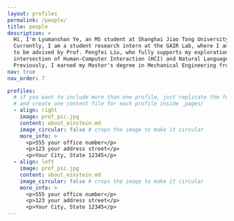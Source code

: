 ```yaml
---
layout: profiles
permalink: /people/
title: people
description: >
  Hi, I'm Lyumanshan Ye, an MS student at Shanghai Jiao Tong University.
  Currently, I am a student research intern at the GAIR Lab, where I am fortunate
  to be advised by Prof. Pengfei Liu, who fully supports my exploration at the
  intersection of Human-Computer Interaction (HCI) and Natural Language Processing (NLP).
  Previously, I earned my Master's degree in Mechanical Engineering from SJTU.asks to AI while preserving space for human-intensive decision-making. Studying control and autonomy trade-offs — designing interfaces and interaction signals that support dynamic adaptation to human behavior patterns. My ultimate goal is to maximize human-AI co-performance by helping AI systems become more collaborative, adaptive, and capable of supporting complex human tasks in an efficient and thoughtful manner.
nav: true
nav_order: 7

profiles:
  # if you want to include more than one profile, just replicate the following block
  # and create one content file for each profile inside _pages/
  - align: right
    image: prof_pic.jpg
    content: about_einstein.md
    image_circular: false # crops the image to make it circular
    more_info: >
      <p>555 your office number</p>
      <p>123 your address street</p>
      <p>Your City, State 12345</p>
  - align: left
    image: prof_pic.jpg
    content: about_einstein.md
    image_circular: false # crops the image to make it circular
    more_info: >
      <p>555 your office number</p>
      <p>123 your address street</p>
      <p>Your City, State 12345</p>
---
```

